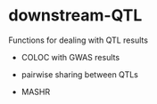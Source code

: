 
# downstream-QTL

Functions for dealing with QTL results

* COLOC with GWAS results

* pairwise sharing between QTLs

* MASHR
